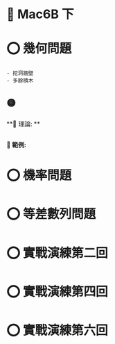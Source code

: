 # 📖 Mac6B 下

# ⭕ 幾何問題

```Magic(引起動機)
- 挖洞牆壁
- 多餘積木
```

## 🟡

**📌 理論: **

```proof

```

**📌 範例:**

# ⭕ 機率問題

# ⭕ 等差數列問題

# ⭕ 實戰演練第二回

# ⭕ 實戰演練第四回

# ⭕ 實戰演練第六回
